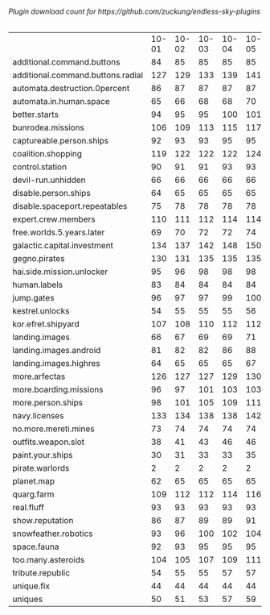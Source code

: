 <h6>Plugin download count for https://github.com/zuckung/endless-sky-plugins<br>
<br>
<table>
	<tr>
		<td></td>
		<td>10-01</td>
		<td>10-02</td>
		<td>10-03</td>
		<td>10-04</td>
		<td>10-05</td>
		<td>10-06</td>
		<td>10-07</td>
		<td>today +</td>
	</tr>
	<tr>
		<td>additional.command.buttons</td>
		<td>84</td>
		<td>85</td>
		<td>85</td>
		<td>85</td>
		<td>85</td>
		<td>90</td>
		<td>90</td>
		<td></td>
	</tr>
	<tr>
		<td>additional.command.buttons.radial</td>
		<td>127</td>
		<td>129</td>
		<td>133</td>
		<td>139</td>
		<td>141</td>
		<td>147</td>
		<td>147</td>
		<td></td>
	</tr>
	<tr>
		<td>automata.destruction.0percent</td>
		<td>86</td>
		<td>87</td>
		<td>87</td>
		<td>87</td>
		<td>87</td>
		<td>94</td>
		<td>94</td>
		<td></td>
	</tr>
	<tr>
		<td>automata.in.human.space</td>
		<td>65</td>
		<td>66</td>
		<td>68</td>
		<td>68</td>
		<td>70</td>
		<td>75</td>
		<td>76</td>
		<td>+ 1</td>
	</tr>
	<tr>
		<td>better.starts</td>
		<td>94</td>
		<td>95</td>
		<td>95</td>
		<td>100</td>
		<td>101</td>
		<td>106</td>
		<td>106</td>
		<td></td>
	</tr>
	<tr>
		<td>bunrodea.missions</td>
		<td>106</td>
		<td>109</td>
		<td>113</td>
		<td>115</td>
		<td>117</td>
		<td>122</td>
		<td>125</td>
		<td>+ 3</td>
	</tr>
	<tr>
		<td>captureable.person.ships</td>
		<td>92</td>
		<td>93</td>
		<td>93</td>
		<td>95</td>
		<td>95</td>
		<td>100</td>
		<td>100</td>
		<td></td>
	</tr>
	<tr>
		<td>coalition.shopping</td>
		<td>119</td>
		<td>122</td>
		<td>122</td>
		<td>122</td>
		<td>124</td>
		<td>131</td>
		<td>132</td>
		<td>+ 1</td>
	</tr>
	<tr>
		<td>control.station</td>
		<td>90</td>
		<td>91</td>
		<td>91</td>
		<td>93</td>
		<td>93</td>
		<td>98</td>
		<td>98</td>
		<td></td>
	</tr>
	<tr>
		<td>devil-run.unhidden</td>
		<td>66</td>
		<td>66</td>
		<td>66</td>
		<td>66</td>
		<td>66</td>
		<td>66</td>
		<td>66</td>
		<td></td>
	</tr>
	<tr>
		<td>disable.person.ships</td>
		<td>64</td>
		<td>65</td>
		<td>65</td>
		<td>65</td>
		<td>65</td>
		<td>70</td>
		<td>70</td>
		<td></td>
	</tr>
	<tr>
		<td>disable.spaceport.repeatables</td>
		<td>75</td>
		<td>78</td>
		<td>78</td>
		<td>78</td>
		<td>78</td>
		<td>83</td>
		<td>83</td>
		<td></td>
	</tr>
	<tr>
		<td>expert.crew.members</td>
		<td>110</td>
		<td>111</td>
		<td>112</td>
		<td>114</td>
		<td>114</td>
		<td>119</td>
		<td>122</td>
		<td>+ 3</td>
	</tr>
	<tr>
		<td>free.worlds.5.years.later</td>
		<td>69</td>
		<td>70</td>
		<td>72</td>
		<td>72</td>
		<td>74</td>
		<td>79</td>
		<td>79</td>
		<td></td>
	</tr>
	<tr>
		<td>galactic.capital.investment</td>
		<td>134</td>
		<td>137</td>
		<td>142</td>
		<td>148</td>
		<td>150</td>
		<td>155</td>
		<td>156</td>
		<td>+ 1</td>
	</tr>
	<tr>
		<td>gegno.pirates</td>
		<td>130</td>
		<td>131</td>
		<td>135</td>
		<td>135</td>
		<td>135</td>
		<td>142</td>
		<td>143</td>
		<td>+ 1</td>
	</tr>
	<tr>
		<td>hai.side.mission.unlocker</td>
		<td>95</td>
		<td>96</td>
		<td>98</td>
		<td>98</td>
		<td>98</td>
		<td>103</td>
		<td>103</td>
		<td></td>
	</tr>
	<tr>
		<td>human.labels</td>
		<td>83</td>
		<td>84</td>
		<td>84</td>
		<td>84</td>
		<td>84</td>
		<td>89</td>
		<td>89</td>
		<td></td>
	</tr>
	<tr>
		<td>jump.gates</td>
		<td>96</td>
		<td>97</td>
		<td>97</td>
		<td>99</td>
		<td>100</td>
		<td>107</td>
		<td>107</td>
		<td></td>
	</tr>
	<tr>
		<td>kestrel.unlocks</td>
		<td>54</td>
		<td>55</td>
		<td>55</td>
		<td>55</td>
		<td>56</td>
		<td>61</td>
		<td>61</td>
		<td></td>
	</tr>
	<tr>
		<td>kor.efret.shipyard</td>
		<td>107</td>
		<td>108</td>
		<td>110</td>
		<td>112</td>
		<td>112</td>
		<td>117</td>
		<td>119</td>
		<td>+ 2</td>
	</tr>
	<tr>
		<td>landing.images</td>
		<td>66</td>
		<td>67</td>
		<td>69</td>
		<td>69</td>
		<td>71</td>
		<td>78</td>
		<td>78</td>
		<td></td>
	</tr>
	<tr>
		<td>landing.images.android</td>
		<td>81</td>
		<td>82</td>
		<td>82</td>
		<td>86</td>
		<td>88</td>
		<td>93</td>
		<td>93</td>
		<td></td>
	</tr>
	<tr>
		<td>landing.images.highres</td>
		<td>64</td>
		<td>65</td>
		<td>65</td>
		<td>65</td>
		<td>67</td>
		<td>72</td>
		<td>72</td>
		<td></td>
	</tr>
	<tr>
		<td>more.arfectas</td>
		<td>126</td>
		<td>127</td>
		<td>127</td>
		<td>129</td>
		<td>130</td>
		<td>135</td>
		<td>136</td>
		<td>+ 1</td>
	</tr>
	<tr>
		<td>more.boarding.missions</td>
		<td>96</td>
		<td>97</td>
		<td>101</td>
		<td>103</td>
		<td>103</td>
		<td>110</td>
		<td>110</td>
		<td></td>
	</tr>
	<tr>
		<td>more.person.ships</td>
		<td>98</td>
		<td>101</td>
		<td>105</td>
		<td>109</td>
		<td>111</td>
		<td>116</td>
		<td>117</td>
		<td>+ 1</td>
	</tr>
	<tr>
		<td>navy.licenses</td>
		<td>133</td>
		<td>134</td>
		<td>138</td>
		<td>138</td>
		<td>142</td>
		<td>147</td>
		<td>147</td>
		<td></td>
	</tr>
	<tr>
		<td>no.more.mereti.mines</td>
		<td>73</td>
		<td>74</td>
		<td>74</td>
		<td>74</td>
		<td>74</td>
		<td>79</td>
		<td>79</td>
		<td></td>
	</tr>
	<tr>
		<td>outfits.weapon.slot</td>
		<td>38</td>
		<td>41</td>
		<td>43</td>
		<td>46</td>
		<td>46</td>
		<td>51</td>
		<td>51</td>
		<td></td>
	</tr>
	<tr>
		<td>paint.your.ships</td>
		<td>30</td>
		<td>31</td>
		<td>33</td>
		<td>33</td>
		<td>35</td>
		<td>40</td>
		<td>40</td>
		<td></td>
	</tr>
	<tr>
		<td>pirate.warlords</td>
		<td>2</td>
		<td>2</td>
		<td>2</td>
		<td>2</td>
		<td>2</td>
		<td>2</td>
		<td>2</td>
		<td></td>
	</tr>
	<tr>
		<td>planet.map</td>
		<td>62</td>
		<td>65</td>
		<td>65</td>
		<td>65</td>
		<td>65</td>
		<td>70</td>
		<td>70</td>
		<td></td>
	</tr>
	<tr>
		<td>quarg.farm</td>
		<td>109</td>
		<td>112</td>
		<td>112</td>
		<td>114</td>
		<td>116</td>
		<td>125</td>
		<td>126</td>
		<td>+ 1</td>
	</tr>
	<tr>
		<td>real.fluff</td>
		<td>93</td>
		<td>93</td>
		<td>93</td>
		<td>93</td>
		<td>93</td>
		<td>93</td>
		<td>93</td>
		<td></td>
	</tr>
	<tr>
		<td>show.reputation</td>
		<td>86</td>
		<td>87</td>
		<td>89</td>
		<td>89</td>
		<td>91</td>
		<td>98</td>
		<td>98</td>
		<td></td>
	</tr>
	<tr>
		<td>snowfeather.robotics</td>
		<td>93</td>
		<td>96</td>
		<td>100</td>
		<td>102</td>
		<td>104</td>
		<td>109</td>
		<td>109</td>
		<td></td>
	</tr>
	<tr>
		<td>space.fauna</td>
		<td>92</td>
		<td>93</td>
		<td>95</td>
		<td>95</td>
		<td>95</td>
		<td>100</td>
		<td>100</td>
		<td></td>
	</tr>
	<tr>
		<td>too.many.asteroids</td>
		<td>104</td>
		<td>105</td>
		<td>107</td>
		<td>109</td>
		<td>111</td>
		<td>116</td>
		<td>116</td>
		<td></td>
	</tr>
	<tr>
		<td>tribute.republic</td>
		<td>54</td>
		<td>55</td>
		<td>55</td>
		<td>57</td>
		<td>57</td>
		<td>62</td>
		<td>64</td>
		<td>+ 2</td>
	</tr>
	<tr>
		<td>unique.fix</td>
		<td>44</td>
		<td>44</td>
		<td>44</td>
		<td>44</td>
		<td>44</td>
		<td>44</td>
		<td>44</td>
		<td></td>
	</tr>
	<tr>
		<td>uniques</td>
		<td>50</td>
		<td>51</td>
		<td>53</td>
		<td>57</td>
		<td>59</td>
		<td>64</td>
		<td>64</td>
		<td></td>
	</tr>
</table>
</h6>
